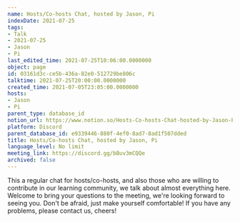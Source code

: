```yaml
---
name: Hosts/Co-hosts Chat, hosted by Jason, Pi
indexDate: 2021-07-25
tags:
- Talk
- 2021-07-25
- Jason
- Pi
last_edited_time: 2021-07-25T10:06:00.0000000
object: page
id: 03161d3c-ce5b-436a-82e0-512729be806c
talktime: 2021-07-25T20:00:00.0000000
created_time: 2021-07-05T23:05:00.0000000
hosts:
- Jason
- Pi
parent_type: database_id
notion_url: https://www.notion.so/Hosts-Co-hosts-Chat-hosted-by-Jason-Pi-03161d3cce5b436a82e0512729be806c
platform: Discord
parent_database_id: e9339446-880f-4ef0-8ad7-8ad1f507dded
title: Hosts/Co-hosts Chat, hosted by Jason, Pi
language_level: No limit
meeting_link: https://discord.gg/bBuv3mCQQe
archived: false
---
```







This a regular chat for hosts/co-hosts, and also those who are willing to contribute in our learning community, we talk about almost everything here. Welcome to bring your questions to the meeting, we're looking forward to seeing you. Don't be afraid, just make yourself comfortable!
If you have any problems, please contact us, cheers!




